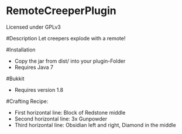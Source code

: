 # RemoteCreeperPlugin
Licensed under GPLv3

#Description
Let creepers explode with a remote!

#Installation
- Copy the jar from dist/ into your plugin-Folder
- Requires Java 7

#Bukkit
- Requires version  1.8

#Crafting Recipe:
- First horizontal line: Block of Redstone middle
- Second horizontal line: 3x Gunpowder
- Third horizontal line: Obsidian left and right, Diamond in the middle
